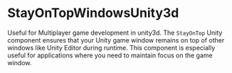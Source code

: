 # StayOnTopWindowsUnity3d
Useful for Multiplayer game development in unity3d. The `StayOnTop` Unity component ensures that your Unity game window remains on top of other windows like Unity Editor during runtime. This component is especially useful for applications where you need to maintain focus on the game window.
